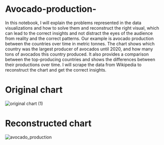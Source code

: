 # Avocado-production-

In this notebook, I will explain the problems represented in the data visualizations and how to solve them and reconstruct the right visual, which can lead to the correct insights and not distract the eyes of the audience from reality and the correct patterns. Our example is avocado production between the countries over time in metric tonnes. The chart shows which country was the largest producer of avocados until 2020, and how many tons of avocados this country produced. It also provides a comparison between the top-producing countries and shows the differences between their productions over time. I will scrape the data from Wikipedia to reconstruct the chart and get the correct insights.

# Original chart
![original chart (1)](https://github.com/Ziadashraf301/Avocado-production-/assets/111798631/ebad52ae-0bfd-47b5-b755-0d65b174b5a6)

# Reconstructed chart
![avocado_production](https://github.com/Ziadashraf301/Avocado-production-/assets/111798631/86fec00b-2f76-494a-a277-bf3b6f38da15)
